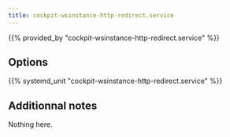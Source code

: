 ```yaml
---
title: cockpit-wsinstance-http-redirect.service
---
```


{{% provided_by "cockpit-wsinstance-http-redirect.service" %}}

## Options

{{% systemd_unit "cockpit-wsinstance-http-redirect.service" %}}

## Additionnal notes

Nothing here.